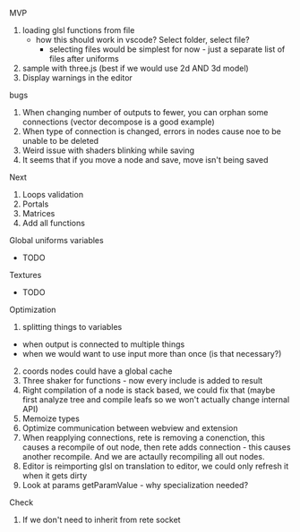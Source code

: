 MVP

1. loading glsl functions from file
    - how this should work in vscode? Select folder, select file?
        - selecting files would be simplest for now - just a separate list of files after uniforms
2. sample with three.js (best if we would use 2d AND 3d model)
3. Display warnings in the editor

bugs
1. When changing number of outputs to fewer, you can orphan some connections (vector decompose is a good example)
2. When type of connection is changed, errors in nodes cause noe to be unable to be deleted
3. Weird issue with shaders blinking while saving
4. It seems that if you move a node and save, move isn't being saved

Next

1. Loops validation
2. Portals
3. Matrices
4. Add all functions


Global uniforms variables
- TODO

Textures
- TODO

Optimization
1. splitting things to variables
 - when output is connected to multiple things
 - when we would want to use input more than once (is that necessary?)
2. coords nodes could have a global cache
3. Three shaker for functions - now every include is added to result
4. Right compilation of a node is stack based, we could fix that (maybe first analyze tree and compile leafs so we won't actually change internal API)
5. Memoize types
6. Optimize communication between webview and extension
7. When reapplying connections, rete is removing a conenction, this causes a recompile of out node, then rete adds connection - this causes another recompile. And we are actaully recompiling all out nodes.
8. Editor is reimporting glsl on translation to editor, we could only refresh it when it gets dirty
9. Look at params getParamValue - why specialization needed?

Check
1. If we don't need to inherit from rete socket


